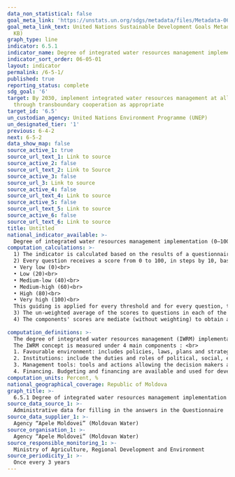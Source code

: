 ```yaml
---
data_non_statistical: false
goal_meta_link: 'https://unstats.un.org/sdgs/metadata/files/Metadata-06-05-01.pdf '
goal_meta_link_text: United Nations Sustainable Development Goals Metadata (PDF 410
  KB)
graph_type: line
indicator: 6.5.1
indicator_name: Degree of integrated water resources management implementation (0-100)
indicator_sort_order: 06-05-01
layout: indicator
permalink: /6-5-1/
published: true
reporting_status: complete
sdg_goal: '6'
target: By 2030, implement integrated water resources management at all levels, including
  through transboundary cooperation as appropriate
target_id: '6.5'
un_custodian_agency: United Nations Environment Programme (UNEP)
un_designated_tier: '1'
previous: 6-4-2
next: 6-5-2
data_show_map: false
source_active_1: true
source_url_text_1: Link to source
source_active_2: false
source_url_text_2: Link to Source
source_active_3: false
source_url_3: Link to source
source_active_4: false
source_url_text_4: Link to source
source_active_5: false
source_url_text_5: Link to source
source_active_6: false
source_url_text_6: Link to source
title: Untitled
national_indicator_available: >-
  Degree of integrated water resources management implementation (0–100)
computation_calculations: >-
  1) The indicator is calculated based on the results of a questionnaire containing 32 questions divided into four basic components described below in definitions.<br> 
  2) Every question receives a score from 0 to 100, in steps by 10, based on the following 6 main categories:<br> 
  • Very low (0)<br> 
  • Low (20)<br> 
  • Medium-low (40)<br> 
  • Medium-high (60)<br> 
  • High (80)<br> 
  • Very high (100)<br> 
  This guiding is applied for every threshold and for every question, to provide objective and comparable results.<br> 
  3) The un-weighted average of the scores to questions in each of the four components is calculated so as to obtain a score from 0 to 100 for each component.<br> 
  4) The components' scores are mediate (without weighting) to obtain a score of the indicator, expressed in percentage from 0 to 100.<br> 
  
computation_definitions: >-
  The degree of integrated water resources management (IWRM) implementation calculated as a share (%) from 0 (implementation did not yet start) up to 100 (completely implemented), is measured currently in different stages of development and implementation of the integrated water resources management. According to the international definition, IWRM represents a process that promotes development and coordinated management of water, land plots and related resources, to maximize economic and social wellbeing in a fair way, without compromising the sustainability of vital ecosystems.<br> 
  The IWRM concept is measured under 4 main components : <br> 
  1. Favourable environment: includes policies, laws, plans and strategies which create a „permissive/favourable environment” for IWRM.<br> 
  2. Institutions: include the duties and roles of political, social, economic and administrative institutions which contribute to supporting IWRM implementation.<br> 
  3. Management tools: tools and actions allowing the decision makers and users to make rational and informed choices among the alternative actions.<br> 
  4. Financing. Budgeting and financing are available and used for developing and managing water resources from different sources.
computation_units: Percent, %
national_geographical_coverage: Republic of Moldova
graph_title: >-
  6.5.1 Degree of integrated water resources management implementation (0–100)
source_data_source_1: >-
  Administrative data for filling in the answers in the Questionnaire 
source_data_supplier_1: >-
  Agency “Apele Moldovei” (Moldovan Water)
source_organisation_1: >-
  Agency “Apele Moldovei” (Moldovan Water)
source_responsible_monitoring_1: >-
  Ministry of Agriculture, Regional Development and Environment
source_periodicity_1: >-
  Once every 3 years
---
```

